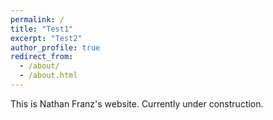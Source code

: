 ```yaml
---
permalink: /
title: "Test1"
excerpt: "Test2"
author_profile: true
redirect_from:
  - /about/
  - /about.html
---
```


This is Nathan Franz's website. Currently under construction.
